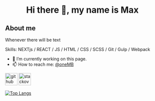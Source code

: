 <h1 align="center"> Hi there 👋, my name is Max </h1> 

## About me
Whenever there will be text

Skills: NEXTjs / REACT / JS / HTML / CSS / SCSS / Git / Gulp / Webpack

- 🔭 I’m currently working on this page. 
- 📫 How to reach me: [@oneMB](https://t.me/oneMB) 


[<img src='https://cdn.jsdelivr.net/npm/simple-icons@3.0.1/icons/github.svg' alt='github' height='40'>](https://github.com/typeofMax)  [<img src='https://cdn.jsdelivr.net/npm/simple-icons@3.0.1/icons/stackoverflow.svg' alt='stackoverflow' height='40'>](https://ru.stackoverflow.com/users/480613/maxim)  

[![Top Langs](https://github-readme-stats.vercel.app/api/top-langs/?username=typeofMax)](https://github.com/anuraghazra/github-readme-stats)




